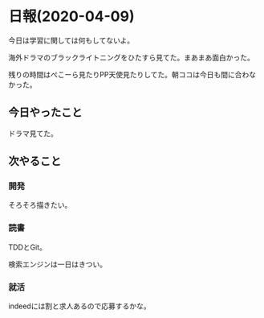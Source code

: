 # 日報(2020-04-09)

今日は学習に関しては何もしてないよ。

海外ドラマのブラックライトニングをひたすら見てた。まあまあ面白かった。

残りの時間はぺこーら見たりPP天使見たりしてた。朝ココは今日も間に合わなかった。

## 今日やったこと

ドラマ見てた。

## 次やること

### 開発

そろそろ描きたい。

### 読書

TDDとGit。

検索エンジンは一日はきつい。

### 就活

indeedには割と求人あるので応募するかな。

